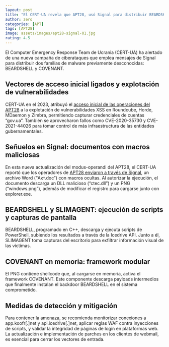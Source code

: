 ```yaml
---
layout: post
title: "El CERT-UA revela que APT28, usó Signal para distribuir BEARDSHELL y COVENANT"
author: zero
categories: [APT]
tags: [APT28]
image: assets/images/apt28-signal-01.jpg
rating: 4.5
---
```


El Computer Emergency Response Team de Ucrania (CERT-UA) ha alertado de una nueva campaña de ciberataques que emplea mensajes de Signal para distribuir dos familias de malware previamente desconocidas: BEARDSHELL y COVENANT.


## Vectores de acceso inicial ligados y explotación de vulnerabilidades  
CERT-UA en el 2023, atribuyó el [acceso inicial de las operaciones del APT28](https://cert.gov.ua/article/4905829) a la explotación de vulnerabilidades XSS en Roundcube, Horde, MDaemon y Zimbra, permitiendo capturar credenciales de cuentas “gov.ua”. También se aprovecharon fallos como CVE-2020-35730 y CVE-2021-44026 para tomar control de más infraestructura de las entidades gubernamentales.

## Señuelos en Signal: documentos con macros maliciosas  
En esta nueva actualización del modus-operandi del APT28, el CERT-UA reportó que los operadores de [APT28 enviaron a través de Signal](https://cert.gov.ua/article/6284080), un archivo Word (“Акт.doc”) con macros ocultas. Al autorizar la ejecución, el documento descarga un DLL malicioso (“ctec.dll”) y un PNG (“windows.png”), además de modificar el registro para cargarse junto con explorer.exe.


## BEARDSHELL y SLIMAGENT: ejecución de scripts y capturas de pantalla  
BEARDSHELL, programado en C++, descarga y ejecuta scripts de PowerShell, subiendo los resultados a través de la Icedrive API. Junto a él, SLIMAGENT toma capturas del escritorio para exfiltrar información visual de las víctimas.



## COVENANT en memoria: framework modular  
El PNG contiene shellcode que, al cargarse en memoria, activa el framework COVENANT. Este componente descarga payloads intermedios que finalmente instalan el backdoor BEARDSHELL en el sistema comprometido.



## Medidas de detección y mitigación  
Para contener la amenaza, se recomienda monitorizar conexiones a app.koofr[.]net y api.icedrive[.]net, aplicar reglas WAF contra inyecciones de scripts, y validar la integridad de páginas de login en plataformas web. La actualización e implementación de parches en los clientes de webmail, es esencial para cerrar los vectores de entrada.
